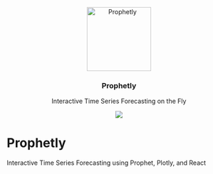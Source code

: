 <p align="center">
  <a href="http://prophetly.github.io">
    <img alt="Prophetly" src="https://avatars2.githubusercontent.com/u/26736074?v=3&s=150" width="144">
  </a>
</p>

<h3 align="center">
  Prophetly
</h3>

<p align="center">
  Interactive Time Series Forecasting on the Fly
</p>

<p align="center">
  <a href="https://github.com/Prophetly/Prophetly"><img src="https://img.shields.io/badge/phase-develoment-brightgreen.svg"></a>
</p>

Prophetly
=========

Interactive Time Series Forecasting using Prophet, Plotly, and React
